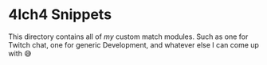 # 4lch4 Snippets

This directory contains all of _my_ custom match modules. Such as one for Twitch chat, one for generic Development, and whatever else I can come up with 😅
